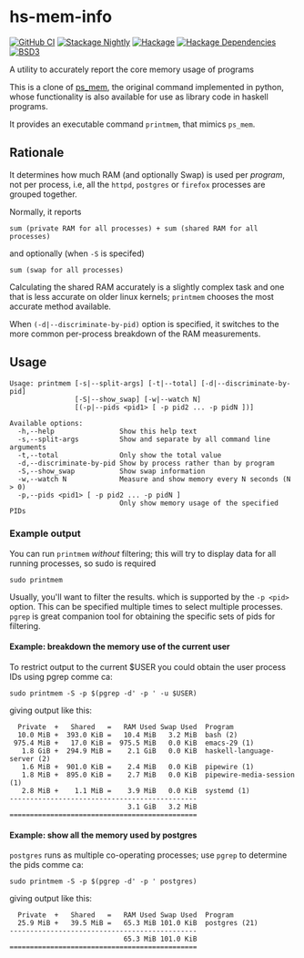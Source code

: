 # hs-mem-info

[![GitHub CI](https://github.com/adetokunbo/hs-mem-info/actions/workflows/nix-ci.yml/badge.svg)](https://github.com/adetokunbo/hs-mem-info/actions)
[![Stackage Nightly](http://stackage.org/package/hs-mem-info/badge/nightly)](http://stackage.org/nightly/package/hs-mem-info)
[![Hackage][hackage-badge]][hackage]
[![Hackage Dependencies][hackage-deps-badge]][hackage-deps]
[![BSD3](https://img.shields.io/badge/license-BSD3-green.svg?dummy)](https://github.com/adetokunbo/hs-mem-info/blob/master/LICENSE)

A utility to accurately report the core memory usage of programs

This is a clone of [ps_mem], the original command implemented in python, whose
functionality is also available for use as library code in haskell programs.

It provides an executable command `printmem`, that mimics `ps_mem`.

## Rationale

It determines how much RAM (and optionally Swap) is used per *program*, not per
process, i.e, all the `httpd`, `postgres` or `firefox` processes are grouped
together.

Normally, it reports

```
sum (private RAM for all processes) + sum (shared RAM for all processes)
```

and optionally (when `-S` is specifed)

```
sum (swap for all processes)
```

Calculating the shared RAM accurately is a slightly complex task and one that is
less accurate on older linux kernels; `printmem` chooses the most accurate
method available.

When `(-d|--discriminate-by-pid)` option is specified, it switches to the more
common per-process breakdown of the RAM measurements.

## Usage

```
Usage: printmem [-s|--split-args] [-t|--total] [-d|--discriminate-by-pid]
                [-S|--show_swap] [-w|--watch N]
                [(-p|--pids <pid1> [ -p pid2 ... -p pidN ])]

Available options:
  -h,--help                Show this help text
  -s,--split-args          Show and separate by all command line arguments
  -t,--total               Only show the total value
  -d,--discriminate-by-pid Show by process rather than by program
  -S,--show_swap           Show swap information
  -w,--watch N             Measure and show memory every N seconds (N > 0)
  -p,--pids <pid1> [ -p pid2 ... -p pidN ]
                           Only show memory usage of the specified PIDs
```

### Example output

You can run `printmem` *without* filtering; this will try to display data for
all running processes, so sudo is required

```sudo printmem```

Usually, you'll want to filter the results. which is supported by the `-p <pid>`
option.  This can be specified multiple times to select multiple processes. `pgrep` is great companion tool for obtaining the specific sets of pids for filtering.

#### Example: breakdown the memory use of the current user

To restrict output to the current $USER you could obtain the user process IDs using pgrep comme ca:

```
sudo printmem -S -p $(pgrep -d' -p ' -u $USER)
```

giving output like this:

```
  Private  +   Shared   =   RAM Used Swap Used  Program
  10.0 MiB +  393.0 KiB =   10.4 MiB   3.2 MiB  bash (2)
 975.4 MiB +   17.0 KiB =  975.5 MiB   0.0 KiB  emacs-29 (1)
   1.8 GiB +  294.9 MiB =    2.1 GiB   0.0 KiB  haskell-language-server (2)
   1.6 MiB +  901.0 KiB =    2.4 MiB   0.0 KiB  pipewire (1)
   1.8 MiB +  895.0 KiB =    2.7 MiB   0.0 KiB  pipewire-media-session (1)
   2.8 MiB +    1.1 MiB =    3.9 MiB   0.0 KiB  systemd (1)
----------------------------------------------
                             3.1 GiB   3.2 MiB
==============================================

```

#### Example: show all the memory used by postgres

`postgres` runs as multiple co-operating processes; use `pgrep` to determine the pids comme ca:

```
sudo printmem -S -p $(pgrep -d' -p ' postgres)
```

giving output like this:

```
  Private  +   Shared   =   RAM Used Swap Used  Program
  25.9 MiB +   39.5 MiB =   65.3 MiB 101.0 KiB  postgres (21)
----------------------------------------------
                            65.3 MiB 101.0 KiB
==============================================

```

[hackage-deps-badge]: <https://img.shields.io/hackage-deps/v/hs-mem-info.svg>
[hackage-deps]:       <http://packdeps.haskellers.com/feed?needle=hs-mem-info>
[hackage-badge]:      <https://img.shields.io/hackage/v/hs-mem-info.svg>
[hackage]:            <https://hackage.haskell.org/package/hs-mem-info>
[ps_mem]:             <https://github.com/pixelb/ps_mem/blob/master/README.md>
